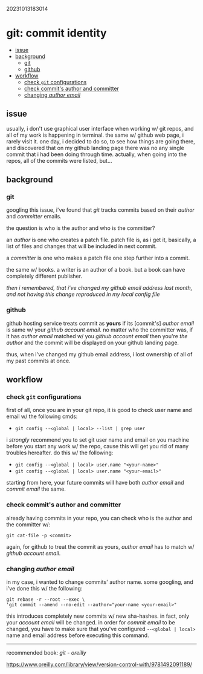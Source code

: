 20231013183014

# git: commit identity

* [issue](#issue)
* [background](#background)
  * [git](#git)
  * [github](#github)
* [workflow](#workflow)
  * [check `git` configurations](#check-git-configurations)
  * [check commit's author and committer](#check-commits-author-and-committer)
  * [changing *author email*](#changing-author-email)

## issue

usually, i don't use graphical user interface when working w/ git repos, and all of my work is
happening in terminal. the same w/ github web page, i rarely visit it.
one day, i decided to do so, to see how things are
going there, and discovered that on my github landing page there was no
any single commit that i had been doing through time. actually, when going into
the repos, all of the commits were listed, but...

## background

### git

googling this issue, i've found that *git* tracks commits based on their
*author* and *committer* emails.

the question is who is the author and who is the committer?

an *author* is one who creates a patch file. patch file is, as i get it,
basically, a list of files and changes that will be included in next
commit.

a *committer* is one who makes a patch file one step further into a commit.

the same w/ books. a writer is an author of a book. but a book can have
completely different publisher.

*then i remembered, that i've changed my github email address last month, and
not having this change reproduced in my local config file*

### github

github hosting service treats commit as **yours** if its [commit's] *author email* is
same w/ your *github account email*. no matter who the committer was, if it
has *author email* matched w/ you *github account email* then you're *the author* and
the commit will be displayed on your github landing page.

thus, when i've changed my github email address, i lost ownership of all of my past
commits at once.

## workflow

### check `git` configurations

first of all, once you are in your git repo, it is good to check user name and 
email w/ the following cmds:

* `git config --<global | local> --list | grep user`

i *strongly* recommend you to set git user name and email on you machine
before you start any work w/ the repo,
cause this will get you rid of many troubles hereafter. do this w/ the following:

* `git config --<global | local> user.name "<your-name>"`
* `git config --<global | local> user.name "<your-email>"`

starting from here, your future commits will have both *author email* and *commit
email* the same.

### check commit's author and committer

already having commits in your repo, you can check who is the author and the
committer w/:

`git cat-file -p <commit>`

again, for github to treat the commit as yours, *author email* has to match w/
*github account email*.

### changing *author email*

in my case, i wanted to change commits' author name. some googling, and i've
done this w/ the following:

```
git rebase -r --root --exec \
'git commit --amend --no-edit --author="your-name <your-email>"
```

this introduces completely new commits w/ new sha-hashes. in fact, only your
*account email* will be changed. in order for *commit email* to be changed, you
have to make sure that you've configured `--<global | local>` name and
email address before executing this command.

---

recommended book: *git - oreilly*

<https://www.oreilly.com/library/view/version-control-with/9781492091189/>
